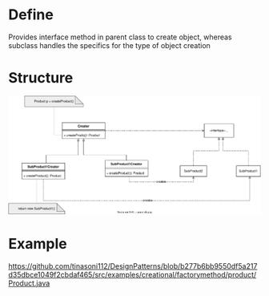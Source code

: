 # Define
Provides interface method in parent class to create object, whereas subclass handles the specifics for the type of object creation

# Structure
![Factory Method Structure](../../diagrams/creational/FactoryMethod.svg)

# Example
https://github.com/tinasoni112/DesignPatterns/blob/b277b6bb9550df5a217d35dbce1049f2cbdaf465/src/examples/creational/factorymethod/product/Product.java

